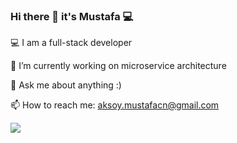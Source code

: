 ### Hi there 👋 it's Mustafa 💻

<!--
**mustafacan97/mustafacan97** is a ✨ _special_ ✨ repository because its `README.md` (this file) appears on your GitHub profile.

Here are some ideas to get you started:

- 🔭 I’m currently working on ...
- 🌱 I’m currently learning ...
- 👯 I’m looking to collaborate on ...
- 🤔 I’m looking for help with ...
- 💬 Ask me about ...
- 📫 How to reach me: ...
- 😄 Pronouns: ...
- ⚡ Fun fact: ...
-->

💻 I am a full-stack developer

🌱 I’m currently working on microservice architecture

💬 Ask me about anything :)

📫 How to reach me: aksoy.mustafacn@gmail.com

![](https://img.shields.io/github/followers/mustafacan97?style=social)
